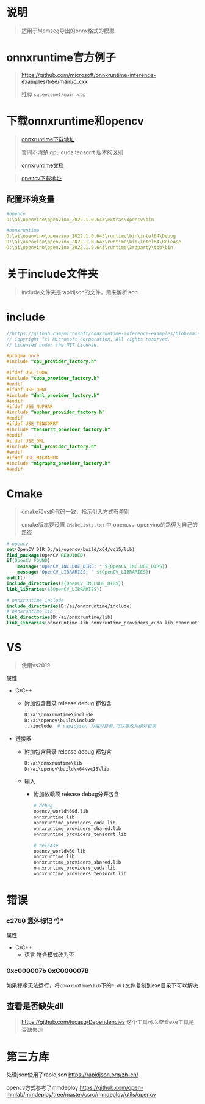 # 说明

> 适用于Memseg导出的onnx格式的模型

# onnxruntime官方例子

> https://github.com/microsoft/onnxruntime-inference-examples/tree/main/c_cxx
>
> 推荐 `squeezenet/main.cpp`

# 下载onnxruntime和opencv

> [onnxruntime下载地址](https://github.com/microsoft/onnxruntime/releases)
>
> 暂时不清楚 gpu cuda tensorrt 版本的区别
>
> [onnxruntime文档](https://onnxruntime.ai/docs/)

> [opencv下载地址](https://opencv.org/releases/)

## 配置环境变量

```yaml
#opencv
D:\ai\openvino\openvino_2022.1.0.643\extras\opencv\bin

#onnxruntime
D:\ai\openvino\openvino_2022.1.0.643\runtime\bin\intel64\Debug
D:\ai\openvino\openvino_2022.1.0.643\runtime\bin\intel64\Release
D:\ai\openvino\openvino_2022.1.0.643\runtime\3rdparty\tbb\bin
```



# 关于include文件夹

> include文件夹是rapidjson的文件，用来解析json

# include

```cpp
//https://github.com/microsoft/onnxruntime-inference-examples/blob/main/c_cxx/include/providers.h
// Copyright (c) Microsoft Corporation. All rights reserved.
// Licensed under the MIT License.

#pragma once
#include "cpu_provider_factory.h"

#ifdef USE_CUDA
#include "cuda_provider_factory.h"
#endif
#ifdef USE_DNNL
#include "dnnl_provider_factory.h"
#endif
#ifdef USE_NUPHAR
#include "nuphar_provider_factory.h"
#endif
#ifdef USE_TENSORRT
#include "tensorrt_provider_factory.h"
#endif
#ifdef USE_DML
#include "dml_provider_factory.h"
#endif
#ifdef USE_MIGRAPHX
#include "migraphx_provider_factory.h"
#endif
```





# Cmake

> cmake和vs的代码一致，指示引入方式有差别
>
> cmake版本要设置 `CMakeLists.txt` 中 opencv，openvino的路径为自己的路径

```cmake
# opencv
set(OpenCV_DIR D:/ai/opencv/build/x64/vc15/lib)
find_package(OpenCV REQUIRED)
if(OpenCV_FOUND)
    message("OpenCV_INCLUDE_DIRS: " ${OpenCV_INCLUDE_DIRS})
    message("OpenCV_LIBRARIES: " ${OpenCV_LIBRARIES})
endif()
include_directories(${OpenCV_INCLUDE_DIRS})
link_libraries(${OpenCV_LIBRARIES})

# onnxruntime include
include_directories(D:/ai/onnxruntime/include)
# onnxruntime lib
link_directories(D:/ai/onnxruntime/lib)
link_libraries(onnxruntime.lib onnxruntime_providers_cuda.lib onnxruntime_providers_shared.lib onnxruntime_providers_tensorrt.lib)
```

# VS

> 使用vs2019

属性

- C/C++

  - 附加包含目录 release debug 都包含

    ```python
    D:\ai\onnxruntime\include
    D:\ai\opencv\build\include
    ..\include	# rapidjson 为相对目录,可以更改为绝对目录
    ```
  
- 链接器

  - 附加包含目录 release debug 都包含

    ```python
    D:\ai\onnxruntime\lib
    D:\ai\opencv\build\x64\vc15\lib
    ```

  - 输入
  
    - 附加依赖项  release debug分开包含
  
      ```python
      # debug
      opencv_world460d.lib
      onnxruntime.lib
      onnxruntime_providers_cuda.lib
      onnxruntime_providers_shared.lib
      onnxruntime_providers_tensorrt.lib
      
      # release
      opencv_world460.lib
      onnxruntime.lib
      onnxruntime_providers_shared.lib
      onnxruntime_providers_cuda.lib
      onnxruntime_providers_tensorrt.lib
      ```

# 错误

### c2760 意外标记 “）”

属性

- C/C++
  - 语言 符合模式改为否

### 0xc000007b 0xC000007B

如果程序无法运行，将`onnxruntime\lib`下的`*.dll`文件复制到exe目录下可以解决

## 查看是否缺失dll

> https://github.com/lucasg/Dependencies 这个工具可以查看exe工具是否缺失dll

# 第三方库

处理json使用了rapidjson https://rapidjson.org/zh-cn/

opencv方式参考了mmdeploy https://github.com/open-mmlab/mmdeploy/tree/master/csrc/mmdeploy/utils/opencv
